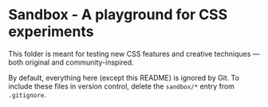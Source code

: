 # Sandbox - A playground for CSS experiments

This folder is meant for testing new CSS features and creative techniques — both original and community-inspired.

By default, everything here (except this README) is ignored by Git. To include these files in version control, delete the `sandbox/*` entry from `.gitignore`.
